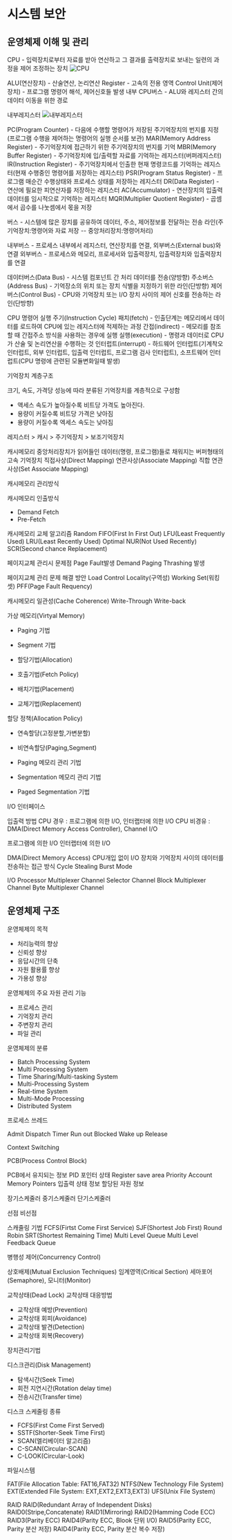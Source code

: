 # 시스템 보안

## 운영체제 이해 및 관리

CPU - 입력장치로부터 자료를 받아 연산하고 그 결과를 출력장치로 보내는 일련의 과정을 제어 조정하는 장치
![CPU](./images/cpu.png)

ALU(연산장치) - 산술연산, 논리연산
Register - 고속의 전용 영역
Control Unit(제어장치) - 프로그램 명령어 해석, 제어신호들 발생
내부 CPU버스 - ALU와 레지스터 간의 데이터 이동을 위한 경로

내부레지스터
![내부레지스터](./images/Registers.png)

PC(Program Counter) - 다음에 수행할 명령어가 저장된 주기억장치의 번지를 지정(프로그램 수행을 제어하는 명령어의 실행 순서를 보관)
MAR(Memory Address Register) - 주기억장치에 접근하기 위한 주기억장치의 번지를 기억
MBR(Memory Buffer Register) - 주기억장치에 입/출력할 자료를 기억하는 레지스터(버퍼레지스터)
IR(Instruction Register) - 주기억장치에서 인출한 현재 명령코드를 기억하는 레지스터(현재 수행중인 명령어를 저장하는 레지스터)
PSR(Program Status Register) - 프로그램 매순간 수행상태와 프로세스 상태를 저장하는 레지스터
DR(Data Register) - 연산에 필요한 피연산자를 저장하는 레지스터
AC(Accumulator) - 연산장치의 입출력 데이터를 임시적으로 기억하는 레지스터
MQR(Multiplier Quotient Register) - 곱셈에서 곱수를 나눗셈에서 몫을 저장

버스 - 시스템에 많은 장치를 공유하여 데이터, 주소, 제어정보를 전달하는 전송 라인(주기억장치:명령어와 자료 저장 -- 중앙처리장치:명령어처리)

내부버스 - 프로세스 내부에서 레지스터, 연산장치를 연결, 외부버스(External bus)와 연결
외부버스 - 프로세스와 메모리, 프로세서와 입출력장치, 입출력장치와 입출력장치를 연결

데이터버스(Data Bus) - 시스템 컴포넌트 간 처리 데이터를 전송(양방향)
주소버스(Address Bus) - 기억장소의 위치 또는 장치 식별을 지정하기 위한 라인(단방향)
제어버스(Control Bus) - CPU와 기억장치 또는 I/O 장치 사이의 제어 신호를 전송하는 라인(단방향)

CPU 명령어 실행 주기(Instruction Cycle)
패치(fetch) - 인출단계는 메모리에서 데이터를 로드하여 CPU에 있는 레지스터에 적제하는 과정
간접(indirect) - 메모리를 참조할 때 간접주소 방식을 사용하는 경우에 실행
실행(execution) - 명령과 데이터로 CPU가 산술 및 논리연산을 수행하는 것
인터럽트(interrupt) - 하드웨어 인터럽트(기계착오 인터럽트, 외부 인터럽트, 입출력 인터럽트, 프로그램 검사 인터럽트), 소프트웨어 인터럽트(CPU 명령에 관련된 모듈변화일때 발생)

기억장치 계층구조

크기, 속도, 가격당 성능에 따라 분류된 기억장치를 계층적으로 구성함

- 액세스 속도가 높아질수록 비트당 가격도 높아진다.
- 용량이 커질수록 비트당 가격은 낮아짐
- 용량이 커질수록 엑세스 속도는 낮아짐

레지스터 > 캐시 > 주기억장치 > 보조기억장치

캐시메모리
중앙처리장치가 읽어들인 데이터(명령, 프로그램)들로 채워지는 버퍼형태의 고속 기억장치
직접사상(Direct Mapping)
연관사상(Associate Mapping)
직합 연관사상(Set Associate Mapping)

캐시메모리 관리방식

캐시메모리 인출방식

- Demand Fetch
- Pre-Fetch

캐시메모리 교체 알고리즘
Random
FIFO(First In First Out)
LFU(Least Frequently Used)
LRU(Least Recently Used)
Optimal
NUR(Not Used Recently)
SCR(Second chance Replacement)

페이지교체 관리시 문제점
Page Fault발생
Demand Paging
Thrashing 발생

페이지교체 관리 문제 해결 방안
Load Control
Locality(구역성)
Working Set(워킹셋)
PFF(Page Fault Requency)

캐시메모리 일관성(Cache Coherence)
Write-Through
Write-back

가상 메모리(Virtyal Memory)

- Paging 기법
- Segment 기법

- 할당기법(Allocation)
- 호출기법(Fetch Policy)
- 배치기법(Placement)
- 교체기법(Replacement)

할당 정책(Allocation Policy)

- 연속할당(고정분할,가변분할)
- 비연속할당(Paging,Segment)

- Paging 메모리 관리 기법
- Segmentation 메모리 관리 기법
- Paged Segmentation 기법

I/O 인터페이스

입출력 방법
CPU 경우 : 프로그램에 의한 I/O, 인터랩터에 의한 I/O
CPU 비경유 : DMA(Direct Memory Access Controller), Channel I/O

프로그램에 의한 I/O
인터랩터에 의한 I/O

DMA(Direct Memory Access)
CPU개입 없이 I/O 장치와 기억장치 사이의 데이터를 전송하는 접근 방식
Cycle Stealing
Burst Mode

I/O Processor
Multiplexer Channel
Selector Channel
Block Multiplexer Channel
Byte Multiplexer Channel

## 운영체제 구조

운영체제의 목적

- 처리능력의 향상
- 신뢰성 향상
- 응답시간의 단축
- 자원 활용률 향상
- 가용성 향상

운영체제의 주요 자원 관리 기능

- 프로세스 관리
- 기억장치 관리
- 주변장치 관리
- 파일 관리

운영체제의 분류

- Batch Processing System
- Multi Processing System
- Time Sharing/Multi-tasking System
- Multi-Processing System
- Real-time System
- Multi-Mode Processing
- Distributed System

프로세스
쓰레드

Admit
Dispatch
Timer Run out
Blocked
Wake up
Release

Context Switching

PCB(Process Control Block)

PCB에서 유지되는 정보
PID
포인터
상태
Register save area
Priority
Account
Memory Pointers
입출력 상태 정보
할당된 자원 정보

장기스케줄러
중기스케줄러
단기스케줄러

선점
비선점

스캐줄링 기법
FCFS(Firtst Come First Service)
SJF(Shortest Job First)
Round Robin
SRT(Shortest Remaining Time)
Multi Level Queue
Multi Level Feedback Queue

병행성 제어(Concurrency Control)

상호배제(Mutual Exclusion Techniques)
임계영역(Critical Section)
세마포어(Semaphore), 모니터(Monitor)

교착상태(Dead Lock)
교착상태 대응방법

- 교착상태 예방(Prevention)
- 교착상태 회피(Avoidance)
- 교착상태 발견(Detection)
- 교착상태 회복(Recovery)

장치관리기법

디스크관리(Disk Management)

- 탐색시간(Seek Time)
- 회전 지연시간(Rotation delay time)
- 전송시간(Transfer time)

디스크 스케줄링 종류

- FCFS(First Come First Served)
- SSTF(Shorter-Seek Time First)
- SCAN(엘리베이터 알고리즘)
- C-SCAN(Circular-SCAN)
- C-LOOK(Circular-Look)

파일시스템

FAT(File Allocation Table: FAT16,FAT32)
NTFS(New Technology File System)
EXT(Extended File System: EXT,EXT2,EXT3,EXT3)
UFS(Unix File System)

RAID
RAID(Redundant Array of Independent Disks)
RAID0(Stripe,Concatenate)
RAID1(Mirroring)
RAID2(Hamming Code ECC)
RAID3(Parity ECC)
RAID4(Parity ECC, Blook 단위 I/O)
RAID5(Parity ECC, Parity 분산 저장)
RAID4(Parity ECC, Parity 분산 복수 저장)
